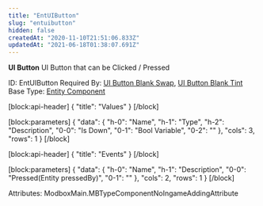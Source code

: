 ```yaml
---
title: "EntUIButton"
slug: "entuibutton"
hidden: false
createdAt: "2020-11-10T21:51:06.833Z"
updatedAt: "2021-06-18T01:38:07.691Z"
---
```

**UI Button**
UI Button that can be Clicked / Pressed

ID: EntUIButton
Required By: [UI Button Blank Swap](doc:entuibuttonblankswap), [UI Button Blank Tint](doc:entuibuttonblanktint)
Base Type: [Entity Component](doc:componententity)

[block:api-header]
{
  "title": "Values"
}
[/block]

[block:parameters]
{
  "data": {
    "h-0": "Name",
    "h-1": "Type",
    "h-2": "Description",
    "0-0": "Is Down",
    "0-1": "Bool Variable",
    "0-2": ""
  },
  "cols": 3,
  "rows": 1
}
[/block]

[block:api-header]
{
  "title": "Events"
}
[/block]

[block:parameters]
{
  "data": {
    "h-0": "Name",
    "h-1": "Description",
    "0-0": "Pressed(Entity pressedBy)",
    "0-1": ""
  },
  "cols": 2,
  "rows": 1
}
[/block]


Attributes:
ModboxMain.MBTypeComponentNoIngameAddingAttribute